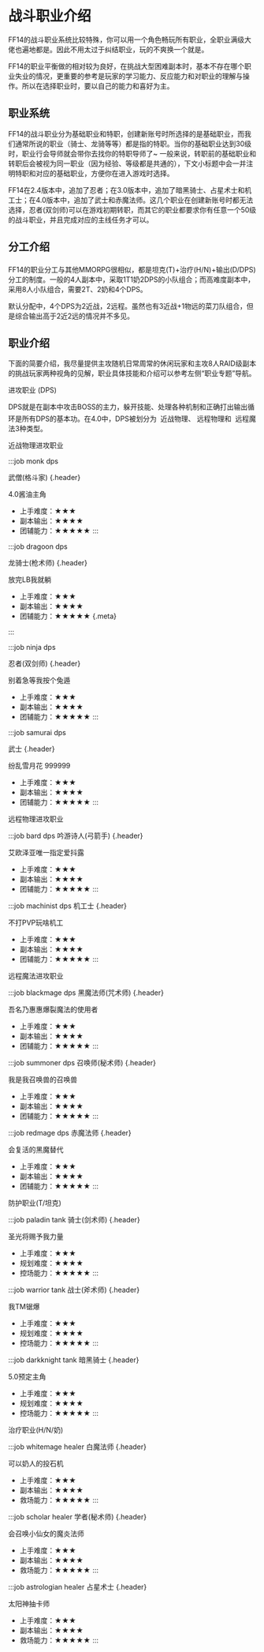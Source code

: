 # 战斗职业介绍

FF14的战斗职业系统比较特殊，你可以用一个角色畅玩所有职业，全职业满级大佬也遍地都是。因此不用太过于纠结职业，玩的不爽换一个就是。

FF14的职业平衡做的相对较为良好，在挑战大型困难副本时，基本不存在哪个职业失业的情况，更重要的参考是玩家的学习能力、反应能力和对职业的理解与操作。所以在选择职业时，要以自己的能力和喜好为主。

## 职业系统

FF14的战斗职业分为基础职业和特职，创建新账号时所选择的是基础职业，而我们通常所说的职业（骑士、龙骑等等）都是指的特职。当你的基础职业达到30级时，职业行会导师就会带你去找你的特职导师了~
一般来说，转职前的基础职业和转职后会被视为同一职业（因为经验、等级都是共通的），下文小标题中会一并注明特职和对应的基础职业，方便你在进入游戏时选择。

FF14在2.4版本中，追加了忍者；在3.0版本中，追加了暗黑骑士、占星术士和机工士；在4.0版本中，追加了武士和赤魔法师。这几个职业在创建新账号时都无法选择，忍者(双剑师)可以在游戏初期转职，而其它的职业都要求你有任意一个50级的战斗职业，并且完成对应的主线任务才可以。

## 分工介绍

FF14的职业分工与其他MMORPG很相似，都是<img class="no-zoom" :src="$withBase('/images/jobs/tank.png')" height="20">坦克(T)+<img class="no-zoom" :src="$withBase('/images/jobs/healer.png')" height="20">治疗(H/N)+<img class="no-zoom" :src="$withBase('/images/jobs/dps.png')" height="20">输出(D/DPS)分工的制度。一般的4人副本中，采取1T1奶2DPS的小队组合；而高难度副本中，采用8人小队组合，需要2T、2奶和4个DPS。

默认分配中，4个DPS为2近战，2远程。虽然也有3近战+1物远的菜刀队组合，但是综合输出高于2近2远的情况并不多见。

## 职业介绍

下面的简要介绍，我尽量提供主攻随机日常周常的休闲玩家和主攻8人RAID级副本的挑战玩家两种视角的见解，职业具体技能和介绍可以参考左侧“职业专题”导航。

<IconHeader img="/images/jobs/dps.png">进攻职业 (DPS)</IconHeader>

DPS就是在副本中攻击BOSS的主力，躲开技能、处理各种机制和正确打出输出循环是所有DPS的基本功。在4.0中，DPS被划分为 <img class="no-zoom" :src="$withBase('/images/jobs/melee.png')" height="20"> 近战物理、<img class="no-zoom" :src="$withBase('/images/jobs/ranged.png')" height="20"> 远程物理和 <img class="no-zoom" :src="$withBase('/images/jobs/magic.png')" height="20"> 远程魔法3种类型。

<IconHeader img="/images/jobs/melee.png">近战物理进攻职业</IconHeader>

:::job monk dps

武僧(格斗家) {.header}

4.0酱油主角

- 上手难度：★★★
- 副本输出：★★★★
- 团辅能力：★★★★★
:::

:::job dragoon dps

龙骑士(枪术师) {.header}

放完LB我就躺

- 上手难度：★★★
- 副本输出：★★★★
- 团辅能力：★★★★★
{.meta}

<!-- end -->
:::

:::job ninja dps

忍者(双剑师) {.header}

别着急等我按个兔遁

- 上手难度：★★★
- 副本输出：★★★★
- 团辅能力：★★★★★
:::

:::job samurai dps

武士 {.header}

纷乱雪月花 999999

- 上手难度：★★★
- 副本输出：★★★★
- 团辅能力：★★★★★
:::

<IconHeader img="/images/jobs/ranged.png">远程物理进攻职业</IconHeader>

:::job bard dps
吟游诗人(弓箭手) {.header}

艾欧泽亚唯一指定爱抖露

- 上手难度：★★★
- 副本输出：★★★★
- 团辅能力：★★★★★
:::

:::job machinist dps
机工士 {.header}

不打PVP玩啥机工

- 上手难度：★★★
- 副本输出：★★★★
- 团辅能力：★★★★★
:::

<IconHeader img="/images/jobs/magic.png">远程魔法进攻职业</IconHeader>

:::job blackmage dps
黑魔法师(咒术师) {.header}

吾名乃惠惠爆裂魔法的使用者

- 上手难度：★★★
- 副本输出：★★★★
- 团辅能力：★★★★★
:::

:::job summoner dps
召唤师(秘术师) {.header}

我是我召唤兽的召唤兽

- 上手难度：★★★
- 副本输出：★★★★
- 团辅能力：★★★★★
:::

:::job redmage dps
赤魔法师 {.header}

会复活的黑魔替代

- 上手难度：★★★
- 副本输出：★★★★
- 团辅能力：★★★★★
:::

<IconHeader img="/images/jobs/tank.png">防护职业(T/坦克)</IconHeader>

:::job paladin tank
骑士(剑术师) {.header}

圣光将赐予我力量

- 上手难度：★★★
- 规划难度：★★★★
- 控场能力：★★★★★
:::

:::job warrior tank
战士(斧术师) {.header}

我TM锯爆

- 上手难度：★★★
- 规划难度：★★★★
- 控场能力：★★★★★
:::

:::job darkknight tank
暗黑骑士 {.header}

5.0预定主角

- 上手难度：★★★
- 规划难度：★★★★
- 控场能力：★★★★★
:::

<IconHeader img="/images/jobs/healer.png">治疗职业(H/N/奶)</IconHeader>

:::job whitemage healer
白魔法师 {.header}

可以奶人的投石机

- 上手难度：★★★
- 副本输出：★★★★
- 救场能力：★★★★★
:::

:::job scholar healer
学者(秘术师) {.header}

会召唤小仙女的魔炎法师

- 上手难度：★★★
- 副本输出：★★★★
- 救场能力：★★★★★
:::

:::job astrologian healer
占星术士 {.header}

太阳神抽卡师

- 上手难度：★★★
- 副本输出：★★★★
- 救场能力：★★★★★
:::

